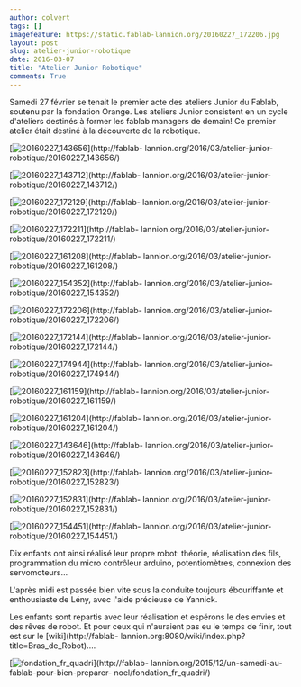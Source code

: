 ```yaml
---
author: colvert
tags: []
imagefeature: https://static.fablab-lannion.org/20160227_172206.jpg
layout: post
slug: atelier-junior-robotique
date: 2016-03-07
title: "Atelier Junior Robotique"
comments: True
---
```

Samedi 27 février se tenait le premier acte des ateliers Junior du Fablab,
soutenu par la fondation Orange. Les ateliers Junior consistent en un cycle
d'ateliers destinés à former les fablab managers de demain! Ce premier atelier
était destiné à la découverte de la robotique.

[![20160227_143656](https://static.fablab-lannion.org/20160227_143656-150x150.jpg)](http://fablab-
lannion.org/2016/03/atelier-junior-robotique/20160227_143656/)

[![20160227_143712](https://static.fablab-lannion.org/20160227_143712-150x150.jpg)](http://fablab-
lannion.org/2016/03/atelier-junior-robotique/20160227_143712/)

[![20160227_172129](https://static.fablab-lannion.org/20160227_172129-150x150.jpg)](http://fablab-
lannion.org/2016/03/atelier-junior-robotique/20160227_172129/)

  

[![20160227_172211](https://static.fablab-lannion.org/20160227_172211-150x150.jpg)](http://fablab-
lannion.org/2016/03/atelier-junior-robotique/20160227_172211/)

[![20160227_161208](https://static.fablab-lannion.org/20160227_161208-150x150.jpg)](http://fablab-
lannion.org/2016/03/atelier-junior-robotique/20160227_161208/)

[![20160227_154352](https://static.fablab-lannion.org/20160227_154352-150x150.jpg)](http://fablab-
lannion.org/2016/03/atelier-junior-robotique/20160227_154352/)

  

[![20160227_172206](https://static.fablab-lannion.org/20160227_172206-150x150.jpg)](http://fablab-
lannion.org/2016/03/atelier-junior-robotique/20160227_172206/)

[![20160227_172144](https://static.fablab-lannion.org/20160227_172144-150x150.jpg)](http://fablab-
lannion.org/2016/03/atelier-junior-robotique/20160227_172144/)

[![20160227_174944](https://static.fablab-lannion.org/20160227_174944-150x150.jpg)](http://fablab-
lannion.org/2016/03/atelier-junior-robotique/20160227_174944/)

  

[![20160227_161159](https://static.fablab-lannion.org/20160227_161159-150x150.jpg)](http://fablab-
lannion.org/2016/03/atelier-junior-robotique/20160227_161159/)

[![20160227_161204](https://static.fablab-lannion.org/20160227_161204-150x150.jpg)](http://fablab-
lannion.org/2016/03/atelier-junior-robotique/20160227_161204/)

[![20160227_143646](https://static.fablab-lannion.org/20160227_143646-150x150.jpg)](http://fablab-
lannion.org/2016/03/atelier-junior-robotique/20160227_143646/)

  

[![20160227_152823](https://static.fablab-lannion.org/20160227_152823-150x150.jpg)](http://fablab-
lannion.org/2016/03/atelier-junior-robotique/20160227_152823/)

[![20160227_152831](https://static.fablab-lannion.org/20160227_152831-150x150.jpg)](http://fablab-
lannion.org/2016/03/atelier-junior-robotique/20160227_152831/)

[![20160227_154451](https://static.fablab-lannion.org/20160227_154451-150x150.jpg)](http://fablab-
lannion.org/2016/03/atelier-junior-robotique/20160227_154451/)

  

Dix enfants ont ainsi réalisé leur propre robot: théorie, réalisation des
fils, programmation du micro contrôleur arduino, potentiomètres, connexion des
servomoteurs…

L'après midi est passée bien vite sous la conduite toujours ébouriffante et
enthousiaste de Lény, avec l'aide précieuse de Yannick.

Les enfants sont repartis avec leur réalisation et espérons le des envies et
des rêves de robot. Et pour ceux qui n'auraient pas eu le temps de finir, tout
est sur le [wiki](http://fablab-
lannion.org:8080/wiki/index.php?title=Bras_de_Robot)….

[![fondation_fr_quadri](https://static.fablab-lannion.org/fondation_fr_quadri.jpg)](http://fablab-
lannion.org/2015/12/un-samedi-au-fablab-pour-bien-preparer-
noel/fondation_fr_quadri/)









